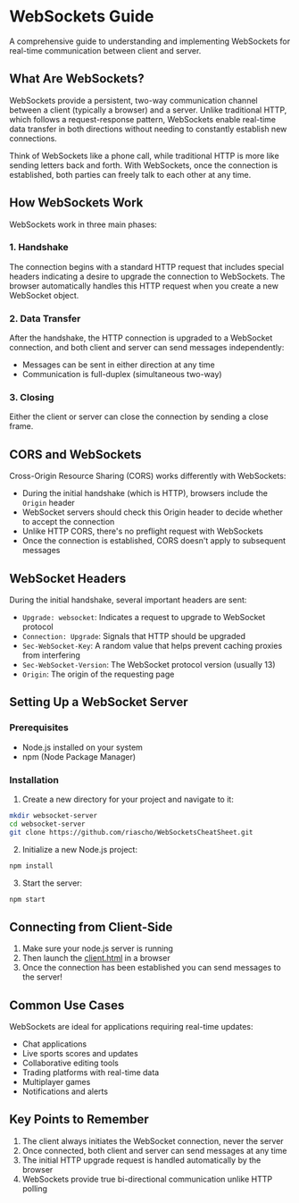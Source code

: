 # WebSockets Guide

A comprehensive guide to understanding and implementing WebSockets for real-time communication between client and server.

## What Are WebSockets?

WebSockets provide a persistent, two-way communication channel between a client (typically a browser) and a server. Unlike traditional HTTP, which follows a request-response pattern, WebSockets enable real-time data transfer in both directions without needing to constantly establish new connections.

Think of WebSockets like a phone call, while traditional HTTP is more like sending letters back and forth. With WebSockets, once the connection is established, both parties can freely talk to each other at any time.

## How WebSockets Work

WebSockets work in three main phases:

### 1. Handshake

The connection begins with a standard HTTP request that includes special headers indicating a desire to upgrade the connection to WebSockets. The browser automatically handles this HTTP request when you create a new WebSocket object.

### 2. Data Transfer

After the handshake, the HTTP connection is upgraded to a WebSocket connection, and both client and server can send messages independently:

- Messages can be sent in either direction at any time
- Communication is full-duplex (simultaneous two-way)

### 3. Closing

Either the client or server can close the connection by sending a close frame.

## CORS and WebSockets

Cross-Origin Resource Sharing (CORS) works differently with WebSockets:

- During the initial handshake (which is HTTP), browsers include the `Origin` header
- WebSocket servers should check this Origin header to decide whether to accept the connection
- Unlike HTTP CORS, there's no preflight request with WebSockets
- Once the connection is established, CORS doesn't apply to subsequent messages

## WebSocket Headers

During the initial handshake, several important headers are sent:

- `Upgrade: websocket`: Indicates a request to upgrade to WebSocket protocol
- `Connection: Upgrade`: Signals that HTTP should be upgraded
- `Sec-WebSocket-Key`: A random value that helps prevent caching proxies from interfering
- `Sec-WebSocket-Version`: The WebSocket protocol version (usually 13)
- `Origin`: The origin of the requesting page

## Setting Up a WebSocket Server

### Prerequisites

- Node.js installed on your system
- npm (Node Package Manager)

### Installation

1. Create a new directory for your project and navigate to it:

```bash
mkdir websocket-server
cd websocket-server
git clone https://github.com/riascho/WebSocketsCheatSheet.git
```

2. Initialize a new Node.js project:

```bash
npm install
```

3. Start the server:

```bash
npm start
```

## Connecting from Client-Side

1. Make sure your node.js server is running
2. Then launch the [client.html](/client.html) in a browser
3. Once the connection has been established you can send messages to the server!

## Common Use Cases

WebSockets are ideal for applications requiring real-time updates:

- Chat applications
- Live sports scores and updates
- Collaborative editing tools
- Trading platforms with real-time data
- Multiplayer games
- Notifications and alerts

## Key Points to Remember

1. The client always initiates the WebSocket connection, never the server
2. Once connected, both client and server can send messages at any time
3. The initial HTTP upgrade request is handled automatically by the browser
4. WebSockets provide true bi-directional communication unlike HTTP polling
